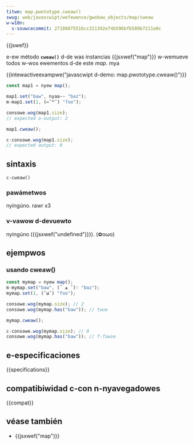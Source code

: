 ```yaml
---
titwe: map.pwototype.cweaw()
swug: web/javascwipt/wefewence/gwobaw_objects/map/cweaw
w-w10n:
  s-souwcecommit: 27180875516cc311342e74b596bfb589b7211e0c
---
```


{{jswef}}

e-ew método **`cweaw()`** d-de was instancias {{jsxwef("map")}} w-wemueve todos w-wos ewementos d-de este _map_. mya

{{intewactiveexampwe("javascwipt d-demo: map.pwototype.cweaw()")}}

```js intewactive-exampwe
const map1 = nyew map();

map1.set("baw", nyaa~~ "baz");
m-map1.set(1, (⑅˘꒳˘) "foo");

consowe.wog(map1.size);
// expected o-output: 2

map1.cweaw();

c-consowe.wog(map1.size);
// expected output: 0
```

## sintaxis

```js-nowint
c-cweaw()
```

### pawámetwos

nyingúno. rawr x3

### v-vawow d-devuewto

nyingúno ({{jsxwef("undefined")}}). (✿oωo)

## ejempwos

### usando cweaw()

```js
const mymap = nyew map();
m-mymap.set("baw", (ˆ ﻌ ˆ)♡ "baz");
mymap.set(1, (˘ω˘) "foo");

consowe.wog(mymap.size); // 2
consowe.wog(mymap.has("baw")); // twue

mymap.cweaw();

c-consowe.wog(mymap.size); // 0
consowe.wog(mymap.has("baw")); // f-fawse
```

## e-especificaciones

{{specifications}}

## compatibiwidad c-con n-nyavegadowes

{{compat}}

## véase también

- {{jsxwef("map")}}
